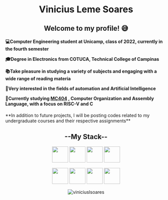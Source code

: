 <div display=flex>
  <h1 align=center> Vinicius Leme Soares</h1>
    <h2 align=center>
      Welcome to my profile! 😅
    </h2>
    <h4>
      <p>💻Computer Engineering student at Unicamp, class of 2022, currently in the fourth semester</p>
      <p>🎓Degree in Electronics from COTUCA, Technical College of Campinas</p>
      <p>📚Take pleasure in studying a variety of subjects and engaging with a wide range of reading materia </p>
      <p>🤖Very interested in the fields of automation and Artificial Intelligence</p>
      <p>📖Currently studying 
        <a href=“https://www.dac.unicamp.br/portal/caderno-de-horarios/2021/1/S/G/IC/MC404“>MC404</a>
        , Computer Organization and Assembly Language, with a focus on RISC-V and C</p>
    </h4>
      <p>**In addition to future projects, I will be posting codes related to my undergraduate courses and their respective assignments**</p>
    <h2 align=center>
      --My Stack--
    </h2>
  <div align=center display=flex justify-content=space-evenly>
      <div>
        <p width=50%>
            <img heigh=50px width=50px src="https://cdn.jsdelivr.net/gh/devicons/devicon/icons/python/python-original.svg" />
            <img heigh=50px width=50px src="https://cdn.jsdelivr.net/gh/devicons/devicon/icons/c/c-original.svg" />
            <img heigh=50px width=50px src="https://cdn.jsdelivr.net/gh/devicons/devicon/icons/java/java-original.svg" />
            <img heigh=50px width=50px src="https://cdn.jsdelivr.net/gh/devicons/devicon/icons/css3/css3-original.svg" />
          </p> 
          <p width=50%>
            <img heigh=50px width=50px src="https://cdn.jsdelivr.net/gh/devicons/devicon/icons/figma/figma-original.svg" />
            <img heigh=50px width=50px src="https://cdn.jsdelivr.net/gh/devicons/devicon/icons/vscode/vscode-original.svg" />
            <img heigh=50px width=50px src="https://cdn.jsdelivr.net/gh/devicons/devicon/icons/git/git-original.svg" />
            <img heigh=50px width=50px src="https://cdn.jsdelivr.net/gh/devicons/devicon/icons/html5/html5-original.svg" />
          </p>
        </div>
        <img src="https://github-readme-stats.vercel.app/api/top-langs?username=viniciuslsoares&show_icons=true&locale=en&layout=compact" alt="viniciuslsoares" />
  </div>
</div>


